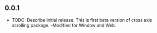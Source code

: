 ## 0.0.1

* TODO: Describe initial release.
This is first beta version of cross axis scrolling package.
  -Modified for Window and Web.
